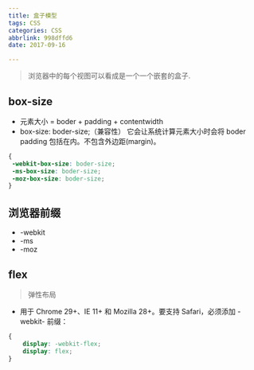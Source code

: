 ```yaml
---
title: 盒子模型
tags: CSS
categories: CSS
abbrlink: 998dffd6
date: 2017-09-16

---
```

> 浏览器中的每个视图可以看成是一个一个嵌套的盒子.
## box-size

* 元素大小 = boder + padding + contentwidth
* box-size: boder-size;（兼容性） 它会让系统计算元素大小时会将 boder padding 包括在内。不包含外边距(margin)。

```css
{
 -webkit-box-size: boder-size;
 -ms-box-size: boder-size;
 -moz-box-size: boder-size;
}
```

## 浏览器前缀

* -webkit
* -ms
* -moz

## flex

> 弹性布局

* 用于 Chrome 29+、IE 11+ 和 Mozilla 28+。要支持 Safari，必须添加 -webkit- 前缀：

```css
{
    display: -webkit-flex;
    display: flex;
}
```

